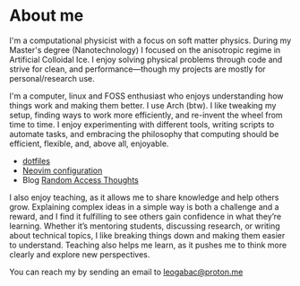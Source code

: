 # About me

I'm a computational physicist with a focus on soft matter physics.  During my Master's degree (Nanotechnology) I focused on the anisotropic regime in Artificial Colloidal Ice. I enjoy solving physical problems through code and strive for clean, and performance—though my projects are mostly for personal/research use.

I'm a computer, linux and FOSS enthusiast who enjoys understanding how things work and making them better. I use Arch (btw). I like tweaking my setup, finding ways to work more efficiently, and re-invent the wheel from time to time. I enjoy experimenting with different tools, writing scripts to automate tasks, and embracing the philosophy that computing should be efficient, flexible, and, above all, enjoyable. 

- [dotfiles](https://github.com/leogabac/dotfiles) 
- [Neovim configuration](https://github.com/leogabac/leovim)
- Blog [Random Access Thoughts](https://leogabac.github.io/RandomAccessThoughts/)

I also enjoy teaching, as it allows me to share knowledge and help others grow. Explaining complex ideas in a simple way is both a challenge and a reward, and I find it fulfilling to see others gain confidence in what they’re learning. Whether it’s mentoring students, discussing research, or writing about technical topics, I like breaking things down and making them easier to understand. Teaching also helps me learn, as it pushes me to think more clearly and explore new perspectives.

You can reach my by sending an email to leogabac@proton.me
